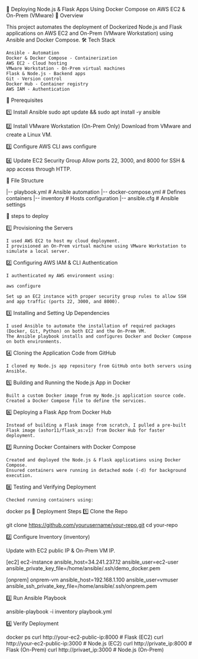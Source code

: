 🚀 Deploying Node.js & Flask Apps Using Docker Compose on AWS EC2 & On-Prem (VMware)
📖 Overview

This project automates the deployment of Dockerized Node.js and Flask applications on AWS EC2 and On-Prem (VMware Workstation) using Ansible and Docker Compose.
🛠 Tech Stack

    Ansible - Automation
    Docker & Docker Compose - Containerization
    AWS EC2 - Cloud hosting
    VMware Workstation - On-Prem virtual machines
    Flask & Node.js - Backend apps
    Git - Version control
    Docker Hub - Container registry
    AWS IAM - Authentication

📌 Prerequisites

1️⃣ Install Ansible
sudo apt update && sudo apt install -y ansible


2️⃣ Install VMware Workstation (On-Prem Only)
Download from VMware and create a Linux VM.

3️⃣ Configure AWS CLI
aws configure

4️⃣ Update EC2 Security Group
Allow ports 22, 3000, and 8000 for SSH & app access through HTTP.

📜 File Structure

|-- playbook.yml         # Ansible automation
|-- docker-compose.yml   # Defines containers
|-- inventory            # Hosts configuration
|-- ansible.cfg          # Ansible settings


🚀 steps to deploy

1️⃣ Provisioning the Servers

    I used AWS EC2 to host my cloud deployment.
    I provisioned an On-Prem virtual machine using VMware Workstation to simulate a local server.

2️⃣ Configuring AWS IAM & CLI Authentication

    I authenticated my AWS environment using:

    aws configure

    Set up an EC2 instance with proper security group rules to allow SSH and app traffic (ports 22, 3000, and 8000).

3️⃣ Installing and Setting Up Dependencies

    I used Ansible to automate the installation of required packages (Docker, Git, Python) on both EC2 and the On-Prem VM.
    The Ansible playbook installs and configures Docker and Docker Compose on both environments.

4️⃣ Cloning the Application Code from GitHub

    I cloned my Node.js app repository from GitHub onto both servers using Ansible.

5️⃣ Building and Running the Node.js App in Docker

    Built a custom Docker image from my Node.js application source code.
    Created a Docker Compose file to define the services.

6️⃣ Deploying a Flask App from Docker Hub

    Instead of building a Flask image from scratch, I pulled a pre-built Flask image (ashor11/flask_as:v1) from Docker Hub for faster deployment.

7️⃣ Running Docker Containers with Docker Compose

    Created and deployed the Node.js & Flask applications using Docker Compose.
    Ensured containers were running in detached mode (-d) for background execution.

8️⃣ Testing and Verifying Deployment

    Checked running containers using:

docker ps
📌 Deployment Steps
1️⃣ Clone the Repo

git clone https://github.com/yourusername/your-repo.git
cd your-repo

2️⃣ Configure Inventory (inventory)

Update with EC2 public IP & On-Prem VM IP.

[ec2]
ec2-instance ansible_host=34.241.237.12 ansible_user=ec2-user ansible_private_key_file=/home/ansible/.ssh/demo_docker.pem

[onprem]
onprem-vm ansible_host=192.168.1.100 ansible_user=vmuser ansible_ssh_private_key_file=/home/ansible/.ssh/onprem.pem

3️⃣ Run Ansible Playbook

ansible-playbook -i inventory playbook.yml

4️⃣ Verify Deployment

docker ps
curl http://your-ec2-public-ip:8000  # Flask (EC2)
curl http://your-ec2-public-ip:3000  # Node.js (EC2)
curl http://private_ip:8000       # Flask (On-Prem)
curl http://privaet_ip:3000       # Node.js (On-Prem)
